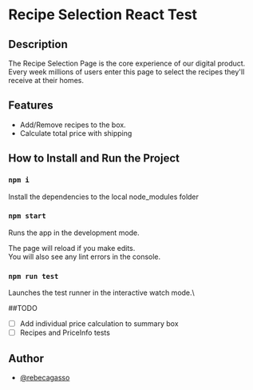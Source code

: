 # Recipe Selection React Test

## Description
The Recipe Selection Page is the core experience of our digital product. Every week millions of users enter this page to select the recipes they'll receive at their homes.

## Features

- Add/Remove recipes to the box.
- Calculate total price with shipping

## How to Install and Run the Project

### `npm i`

Install the dependencies to the local node_modules folder

### `npm start`

Runs the app in the development mode.

The page will reload if you make edits.\
You will also see any lint errors in the console.

### `npm run test`

Launches the test runner in the interactive watch mode.\

##TODO
- [ ] Add individual price calculation to summary box
- [ ] Recipes and PriceInfo tests

## Author

- [@rebecagasso](https://www.github.com/rebecagasso)
